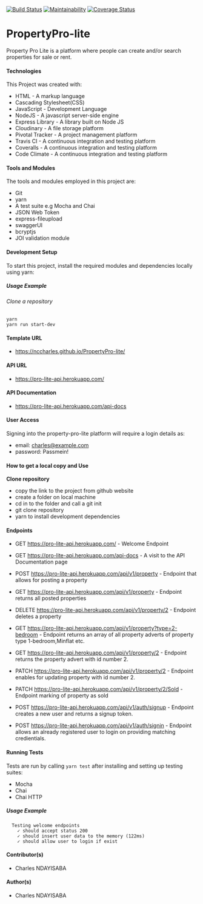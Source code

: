 [![Build Status](https://travis-ci.org/nccharles/Pro-Lite-API.svg?branch=develop)](https://travis-ci.org/nccharles/Pro-Lite-API)
[![Maintainability](https://api.codeclimate.com/v1/badges/5daa11aac53bf04a7ffa/maintainability)](https://codeclimate.com/github/nccharles/Pro-Lite-API/maintainability)
[![Coverage Status](https://coveralls.io/repos/github/nccharles/Pro-Lite-API/badge.svg?branch=develop)](https://coveralls.io/github/nccharles/Pro-Lite-API?branch=develop)
# PropertyPro-lite
Property Pro Lite is a platform where people can create and/or search properties for sale or rent.

#### Technologies
This Project was created with:
- HTML - A markup language
- Cascading Stylesheet(CSS)
- JavaScript - Development Language
- NodeJS - A javascript server-side engine
- Express Library - A library built on Node JS
- Cloudinary - A file storage platform
- Pivotal Tracker - A project management platform
- Travis CI - A continuous integration and testing platform
- Coveralls - A continuous integration and testing platform
- Code Climate - A continuous integration and testing platform

#### Tools and Modules
The tools and modules employed in this project are:
- Git
- yarn
- A test suite e.g Mocha and Chai
- JSON Web Token
- express-fileupload
- swaggerUI
- bcryptjs
- JOI validation module

#### Development Setup
To start this project, install the required modules and dependencies locally using yarn:
##### Usage Example
###### Clone a repository
```
yarn
yarn run start-dev
```

#### Template URL
- https://nccharles.github.io/PropertyPro-lite/

#### API URL
- https://pro-lite-api.herokuapp.com/

#### API Documentation
-  https://pro-lite-api.herokuapp.com/api-docs

#### User Access
Signing into the property-pro-lite platform will require a login details as:
- email: charles@example.com
- password: Passmein!

#### How to get a local copy and Use
**Clone repository**
- copy the link to the project from github website
- create a folder on local machine
- cd in to the folder and call a git init
- git clone repository
- yarn to install development dependencies


#### Endpoints
- GET https://pro-lite-api.herokuapp.com/ - Welcome Endpoint
- GET https://pro-lite-api.herokuapp.com/api-docs - A visit to the API Documentation page

- POST https://pro-lite-api.herokuapp.com/api/v1/property - Endpoint that allows for posting a property

- GET https://pro-lite-api.herokuapp.com/api/v1/property - Endpoint returns all posted properties

- DELETE https://pro-lite-api.herokuapp.com/api/v1/property/2 - Endpoint deletes a property
- GET https://pro-lite-api.herokuapp.com/api/v1/property?type=2-bedroom - Endpoint returns an array of all property adverts of property type 1-bedroom,Minflat etc.

- GET https://pro-lite-api.herokuapp.com/api/v1/property/2 - Endpoint returns the property advert with id number 2.

- PATCH https://pro-lite-api.herokuapp.com/api/v1/property/2 - Endpoint enables for updating property with id number 2.

- PATCH https://pro-lite-api.herokuapp.com/api/v1/property/2/Sold - Endpoint marking of property as sold

- POST https://pro-lite-api.herokuapp.com/api/v1/auth/signup - Endpoint creates a new user and returns a signup token.

- POST https://pro-lite-api.herokuapp.com/api/v1/auth/signin - Endpoint allows an already registered user to login on providing matching credientials.


#### Running Tests
Tests are run by calling ```yarn test``` after installing and setting up testing suites:
- Mocha
- Chai
- Chai HTTP
##### Usage Example
```
  Testing welcome endpoints
    ✓ should accept status 200
    ✓ should insert user data to the memory (122ms)
    ✓ should allow user to login if exist
```
#### Contributor(s)
- Charles NDAYISABA

#### Author(s)
- Charles NDAYISABA
